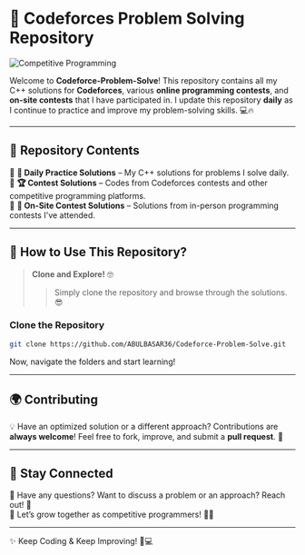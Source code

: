 # 🚀 Codeforces Problem Solving Repository

![Competitive Programming](https://media.giphy.com/media/l0HlNQ03J5JxX6lva/giphy.gif)

Welcome to **Codeforce-Problem-Solve**! This repository contains all my C++ solutions for **Codeforces**, various **online programming contests**, and **on-site contests** that I have participated in. I update this repository **daily** as I continue to practice and improve my problem-solving skills. 💻🔥

---

## 📂 Repository Contents

🔹 **📖 Daily Practice Solutions** – My C++ solutions for problems I solve daily.  
🔹 **🏆 Contest Solutions** – Codes from Codeforces contests and other competitive programming platforms.  
🔹 **🏅 On-Site Contest Solutions** – Solutions from in-person programming contests I've attended.  

---

## 🧐 How to Use This Repository?

> **Clone and Explore!** 🤓  
> > Simply clone the repository and browse through the solutions. 😎

### Clone the Repository

```bash
git clone https://github.com/ABULBASAR36/Codeforce-Problem-Solve.git
```

Now, navigate the folders and start learning!

---

## 🌍 Contributing

💡 Have an optimized solution or a different approach? Contributions are **always welcome**! Feel free to fork, improve, and submit a **pull request**. 🚀

---

## 💬 Stay Connected

📩 Have any questions? Want to discuss a problem or an approach? Reach out! 🚀  
📢 Let’s grow together as competitive programmers! 🎯💡

---

✨ Keep Coding & Keep Improving! 🚀💻
